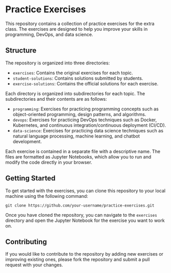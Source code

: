 # Practice Exercises

This repository contains a collection of practice exercises for the extra class. The exercises are designed to help you improve your skills in programming, DevOps, and data science.

## Structure

The repository is organized into three directories:

- `exercises`: Contains the original exercises for each topic.
- `student-solutions`: Contains solutions submitted by students.
- `exercise-solutions`: Contains the official solutions for each exercise.

Each directory is organized into subdirectories for each topic. The subdirectories and their contents are as follows:

- `programming`: Exercises for practicing programming concepts such as object-oriented programming, design patterns, and algorithms.
- `devops`: Exercises for practicing DevOps techniques such as Docker, Kubernetes, and continuous integration/continuous deployment (CI/CD).
- `data-science`: Exercises for practicing data science techniques such as natural language processing, machine learning, and chatbot development.

Each exercise is contained in a separate file with a descriptive name. The files are formatted as Jupyter Notebooks, which allow you to run and modify the code directly in your browser.

## Getting Started

To get started with the exercises, you can clone this repository to your local machine using the following command:

```
git clone https://github.com/your-username/practice-exercises.git
```

Once you have cloned the repository, you can navigate to the `exercises` directory and open the Jupyter Notebook for the exercise you want to work on.

## Contributing

If you would like to contribute to the repository by adding new exercises or improving existing ones, please fork the repository and submit a pull request with your changes.
